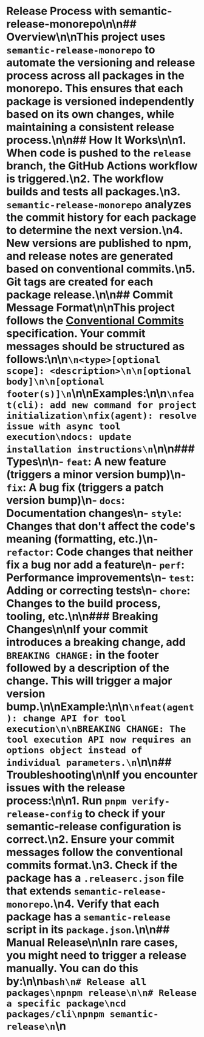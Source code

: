 # Release Process with semantic-release-monorepo\n\n## Overview\n\nThis project uses `semantic-release-monorepo` to automate the versioning and release process across all packages in the monorepo. This ensures that each package is versioned independently based on its own changes, while maintaining a consistent release process.\n\n## How It Works\n\n1. When code is pushed to the `release` branch, the GitHub Actions workflow is triggered.\n2. The workflow builds and tests all packages.\n3. `semantic-release-monorepo` analyzes the commit history for each package to determine the next version.\n4. New versions are published to npm, and release notes are generated based on conventional commits.\n5. Git tags are created for each package release.\n\n## Commit Message Format\n\nThis project follows the [Conventional Commits](https://www.conventionalcommits.org/) specification. Your commit messages should be structured as follows:\n\n```\n<type>[optional scope]: <description>\n\n[optional body]\n\n[optional footer(s)]\n```\n\nExamples:\n\n```\nfeat(cli): add new command for project initialization\nfix(agent): resolve issue with async tool execution\ndocs: update installation instructions\n```\n\n### Types\n\n- `feat`: A new feature (triggers a minor version bump)\n- `fix`: A bug fix (triggers a patch version bump)\n- `docs`: Documentation changes\n- `style`: Changes that don't affect the code's meaning (formatting, etc.)\n- `refactor`: Code changes that neither fix a bug nor add a feature\n- `perf`: Performance improvements\n- `test`: Adding or correcting tests\n- `chore`: Changes to the build process, tooling, etc.\n\n### Breaking Changes\n\nIf your commit introduces a breaking change, add `BREAKING CHANGE:` in the footer followed by a description of the change. This will trigger a major version bump.\n\nExample:\n\n```\nfeat(agent): change API for tool execution\n\nBREAKING CHANGE: The tool execution API now requires an options object instead of individual parameters.\n```\n\n## Troubleshooting\n\nIf you encounter issues with the release process:\n\n1. Run `pnpm verify-release-config` to check if your semantic-release configuration is correct.\n2. Ensure your commit messages follow the conventional commits format.\n3. Check if the package has a `.releaserc.json` file that extends `semantic-release-monorepo`.\n4. Verify that each package has a `semantic-release` script in its `package.json`.\n\n## Manual Release\n\nIn rare cases, you might need to trigger a release manually. You can do this by:\n\n```bash\n# Release all packages\npnpm release\n\n# Release a specific package\ncd packages/cli\npnpm semantic-release\n```\n